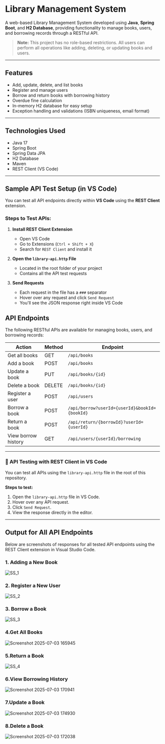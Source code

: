 # Library Management System 

A web-based Library Management System developed using **Java**, **Spring Boot**, and **H2 Database**, providing functionality to manage books, users, and borrowing records through a RESTful API.

> **Note:** This project has no role-based restrictions. All users can perform all operations like adding, deleting, or updating books and users.

---

## Features

- Add, update, delete, and list books
- Register and manage users
- Borrow and return books with borrowing history
- Overdue fine calculation
- In-memory H2 database for easy setup
- Exception handling and validations (ISBN uniqueness, email format)

---

## Technologies Used

- Java 17
- Spring Boot
- Spring Data JPA
- H2 Database
- Maven
- REST Client (VS Code)

---

## Sample API Test Setup (in VS Code)

You can test all API endpoints directly within **VS Code** using the **REST Client** extension.

### Steps to Test APIs:

1. **Install REST Client Extension**

   - Open VS Code
   - Go to Extensions (`Ctrl + Shift + X`)
   - Search for `REST Client` and install it  
     
2. **Open the `library-api.http` File**

   - Located in the root folder of your project
   - Contains all the API test requests

3. **Send Requests**

   - Each request in the file has a `###` separator
   - Hover over any request and click `Send Request`
   - You'll see the JSON response right inside VS Code


## API Endpoints

The following RESTful APIs are available for managing books, users, and borrowing records:

| Action              | Method | Endpoint                                               |
|---------------------|--------|--------------------------------------------------------|
| Get all books       | GET    | `/api/books`                                           |
| Add a book          | POST   | `/api/books`                                           |
| Update a book       | PUT    | `/api/books/{id}`                                      |
| Delete a book       | DELETE | `/api/books/{id}`                                      |
| Register a user     | POST   | `/api/users`                                           |
| Borrow a book       | POST   | `/api/borrow?userId={userId}&bookId={bookId}`          |
| Return a book       | POST   | `/api/return/{borrowId}?userId={userId}`               |
| View borrow history | GET    | `/api/users/{userId}/borrowing`                        |

---

### 🧪 API Testing with REST Client in VS Code

You can test all APIs using the `library-api.http` file in the root of this repository.

**Steps to test:**

1. Open the `library-api.http` file in VS Code.
2. Hover over any API request.
3. Click `Send Request`.
4. View the response directly in the editor.

---

## Output for All API Endpoints
   Below are screenshots of responses for all tested API endpoints using the REST Client extension in Visual Studio Code.
   
### 1. Adding a New Book

![SS_1](https://github.com/user-attachments/assets/aac1e81f-88b6-4d0c-88fc-15ef061afa7c)

### 2. Register a New User 

![SS_2](https://github.com/user-attachments/assets/f5026578-e9ba-4c0d-ba9a-1543224ed142)

### 3. Borrow a Book

![SS_3](https://github.com/user-attachments/assets/be23ff21-c441-43b4-9096-82c17ddf1efc)

### 4.Get All Books

![Screenshot 2025-07-03 165945](https://github.com/user-attachments/assets/e604f1a2-b44f-4307-bfc2-f3ad24b8ade7)

### 5.Return a Book

![SS_4](https://github.com/user-attachments/assets/9d44b768-be8e-4d9a-b432-17c7fe033aa0)

### 6.View Borrowing History

![Screenshot 2025-07-03 170941](https://github.com/user-attachments/assets/952e5fd7-b09b-482a-9c8f-3a92ea1f25d3)

### 7.Update a Book 

![Screenshot 2025-07-03 174930](https://github.com/user-attachments/assets/2d5bd63b-d00e-4863-bb34-2d6387c5bc6c)

### 8.Delete a Book

![Screenshot 2025-07-03 172038](https://github.com/user-attachments/assets/48f88f87-39dc-44fa-b06c-a07fb03c2e88)





